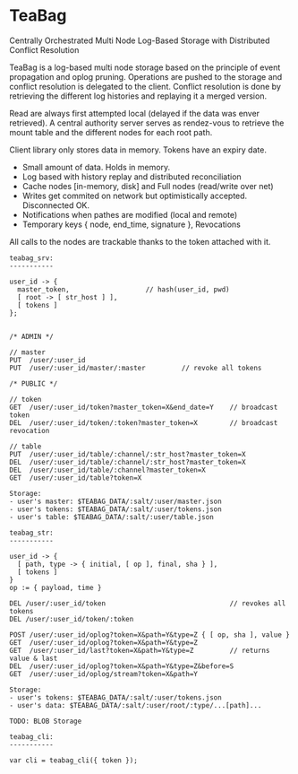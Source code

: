 TeaBag
======

Centrally Orchestrated Multi Node Log-Based Storage with Distributed Conflict 
Resolution

TeaBag is a log-based multi node storage based on the principle of event
propagation and oplog pruning. Operations are pushed to the storage and conflict
resolution is delegated to the client. Conflict resolution is done by retrieving
the different log histories and replaying it a merged version.

Read are always first attempted local (delayed if the data was enver retrieved).
A central authority server serves as rendez-vous to retrieve the mount table and
the different nodes for each root path. 

Client library only stores data in memory. Tokens have an expiry date.

- Small amount of data. Holds in memory.
- Log based with history replay and distributed reconciliation
- Cache nodes [in-memory, disk] and Full nodes (read/write over net)
- Writes get commited on network but optimistically accepted. Disconnected OK.
- Notifications when pathes are modified (local and remote)
- Temporary keys { node, end_time, signature }, Revocations

All calls to the nodes are trackable thanks to the token attached with it.

```
teabag_srv:
-----------

user_id -> { 
  master_token,                   // hash(user_id, pwd)
  [ root -> [ str_host ] ],     
  [ tokens ]
};


/* ADMIN */

// master
PUT  /user/:user_id
PUT  /user/:user_id/master/:master         // revoke all tokens

/* PUBLIC */

// token
GET  /user/:user_id/token?master_token=X&end_date=Y    // broadcast token
DEL  /user/:user_id/token/:token?master_token=X        // broadcast revocation

// table
PUT  /user/:user_id/table/:channel/:str_host?master_token=X 
DEL  /user/:user_id/table/:channel/:str_host?master_token=X
DEL  /user/:user_id/table/:channel?master_token=X
GET  /user/:user_id/table?token=X

Storage:
- user's master: $TEABAG_DATA/:salt/:user/master.json
- user's tokens: $TEABAG_DATA/:salt/:user/tokens.json
- user's table: $TEABAG_DATA/:salt/:user/table.json

```

```
teabag_str:
-----------

user_id -> {
  [ path, type -> { initial, [ op ], final, sha } ],
  [ tokens ]
}
op := { payload, time }

DEL /user/:user_id/token                               // revokes all tokens
DEL /user/:user_id/token/:token

POST /user/:user_id/oplog?token=X&path=Y&type=Z { [ op, sha ], value }
GET  /user/:user_id/oplog?token=X&path=Y&type=Z
GET  /user/:user_id/last?token=X&path=Y&type=Z         // returns value & last
DEL  /user/:user_id/oplog?token=X&path=Y&type=Z&before=S
GET  /user/:user_id/oplog/stream?token=X&path=Y

Storage:
- user's tokens: $TEABAG_DATA/:salt/:user/tokens.json
- user's data: $TEABAG_DATA/:salt/:user/root/:type/...[path]...

TODO: BLOB Storage
```

```
teabag_cli:
-----------

var cli = teabag_cli({ token });

```
